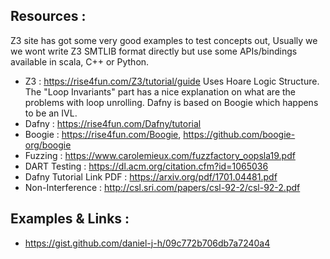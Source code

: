 ## Resources : 

Z3 site has got some very good examples to test concepts out, Usually we
we wont write Z3 SMTLIB format directly but use some APIs/bindings
available in scala, C++ or Python.

- Z3 : https://rise4fun.com/Z3/tutorial/guide
Uses Hoare Logic Structure. The "Loop Invariants" part has a nice
explanation on what are the problems with loop unrolling. Dafny is based on Boogie which happens to be an IVL.
- Dafny : https://rise4fun.com/Dafny/tutorial 
- Boogie : https://rise4fun.com/Boogie, https://github.com/boogie-org/boogie
- Fuzzing : https://www.carolemieux.com/fuzzfactory_oopsla19.pdf
- DART Testing : https://dl.acm.org/citation.cfm?id=1065036
- Dafny Tutorial Link PDF : https://arxiv.org/pdf/1701.04481.pdf
- Non-Interference : http://csl.sri.com/papers/csl-92-2/csl-92-2.pdf

## Examples & Links :

- https://gist.github.com/daniel-j-h/09c772b706db7a7240a4
